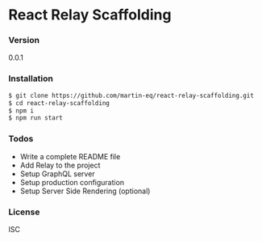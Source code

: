 # React Relay Scaffolding

### Version

0.0.1

### Installation

```sh
$ git clone https://github.com/martin-eq/react-relay-scaffolding.git
$ cd react-relay-scaffolding
$ npm i
$ npm run start
```

### Todos

- Write a complete README file
- Add Relay to the project
- Setup GraphQL server
- Setup production configuration
- Setup Server Side Rendering (optional)

### License

ISC


